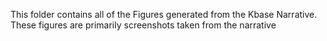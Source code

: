 This folder contains all of the Figures generated from the Kbase Narrative. These figures are primarily screenshots taken from the narrative
